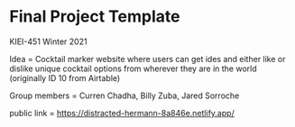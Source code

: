 # Final Project Template

KIEI-451 Winter 2021

Idea = Cocktail marker website where users can get ides and either like or dislike unique cocktail options from wherever they are in the world (originally ID 10 from Airtable)

Group members = Curren Chadha, Billy Zuba, Jared Sorroche

public link = https://distracted-hermann-8a846e.netlify.app/